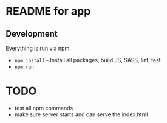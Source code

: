 # README for app

## Development

Everything is run via npm.

* `npm install` - Install all packages, build JS, SASS, lint, test
* `npm run `


# TODO

* test all npm commands
* make sure server starts and can serve the index.html
